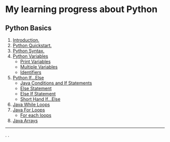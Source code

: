 # My learning progress about Python

## Python Basics

1. [ Introduction. ](#introduction)
2. [ Python Quickstart. ](#start)
3. [ Python Syntax. ](#syntax)
4. [ Python Variables ](#variables)
    - [ Print Variables ](#printvariables)
    - [ Multiple Variables ](#multiplevariables)
    - [ Identifiers ](#identifiers)
5. [ Python If...Else ](#if)
    - [ Java Conditions and If Statements ](#if2)
    - [ Else Statement ](#else)
    - [ Else If Statement ](#elseif)
    - [ Short Hand If...Else](#shorthand)
6. [ Java While Loops ](#while)
7. [ Java For Loops](#for)
    - [ For each loops ](#foreach)
8. [ Java Arrays ](#arrays)
---------------------------
.
.
